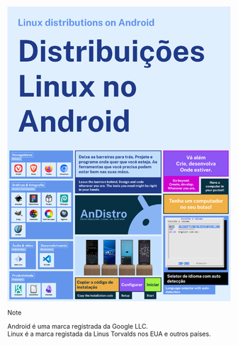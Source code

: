 <img src="/profile/thumbnail.2.png" widget="100%" alt="Distribuições Linux no Android">

>[!NOTE]
> Android é uma marca registrada da Google LLC. <br>
> Linux é a marca registada da Linus Torvalds nos EUA e outros países.
